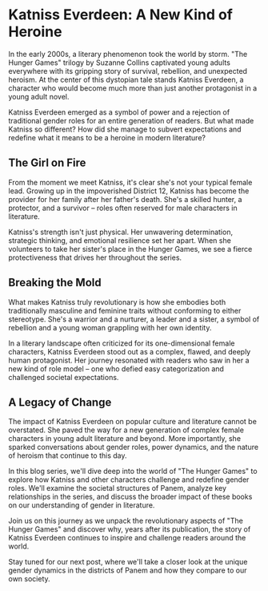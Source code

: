# Katniss Everdeen: A New Kind of Heroine

In the early 2000s, a literary phenomenon took the world by storm. "The Hunger Games" trilogy by Suzanne Collins captivated young adults everywhere with its gripping story of survival, rebellion, and unexpected heroism. At the center of this dystopian tale stands Katniss Everdeen, a character who would become much more than just another protagonist in a young adult novel.

Katniss Everdeen emerged as a symbol of power and a rejection of traditional gender roles for an entire generation of readers. But what made Katniss so different? How did she manage to subvert expectations and redefine what it means to be a heroine in modern literature?

## The Girl on Fire

From the moment we meet Katniss, it's clear she's not your typical female lead. Growing up in the impoverished District 12, Katniss has become the provider for her family after her father's death. She's a skilled hunter, a protector, and a survivor – roles often reserved for male characters in literature.

Katniss's strength isn't just physical. Her unwavering determination, strategic thinking, and emotional resilience set her apart. When she volunteers to take her sister's place in the Hunger Games, we see a fierce protectiveness that drives her throughout the series.

## Breaking the Mold

What makes Katniss truly revolutionary is how she embodies both traditionally masculine and feminine traits without conforming to either stereotype. She's a warrior and a nurturer, a leader and a sister, a symbol of rebellion and a young woman grappling with her own identity.

In a literary landscape often criticized for its one-dimensional female characters, Katniss Everdeen stood out as a complex, flawed, and deeply human protagonist. Her journey resonated with readers who saw in her a new kind of role model – one who defied easy categorization and challenged societal expectations.

## A Legacy of Change

The impact of Katniss Everdeen on popular culture and literature cannot be overstated. She paved the way for a new generation of complex female characters in young adult literature and beyond. More importantly, she sparked conversations about gender roles, power dynamics, and the nature of heroism that continue to this day.

In this blog series, we'll dive deep into the world of "The Hunger Games" to explore how Katniss and other characters challenge and redefine gender roles. We'll examine the societal structures of Panem, analyze key relationships in the series, and discuss the broader impact of these books on our understanding of gender in literature.

Join us on this journey as we unpack the revolutionary aspects of "The Hunger Games" and discover why, years after its publication, the story of Katniss Everdeen continues to inspire and challenge readers around the world.

Stay tuned for our next post, where we'll take a closer look at the unique gender dynamics in the districts of Panem and how they compare to our own society.
